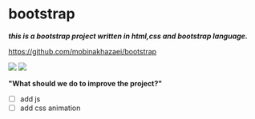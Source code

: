 # **bootstrap**

_**this is a bootstrap project written in html,css and bootstrap language.**_

https://github.com/mobinakhazaei/bootstrap

![](https://33333.cdn.cke-cs.com/kSW7V9NHUXugvhoQeFaf/images/d78d9180fe62a010dafffa4289147706cd4fe9f1cea914a1.jpg)
![](https://img.shields.io/badge/bootstrap-project-gold)

**"What should we do to improve the project?"**
*   [ ] add js
*   [ ] add css animation
